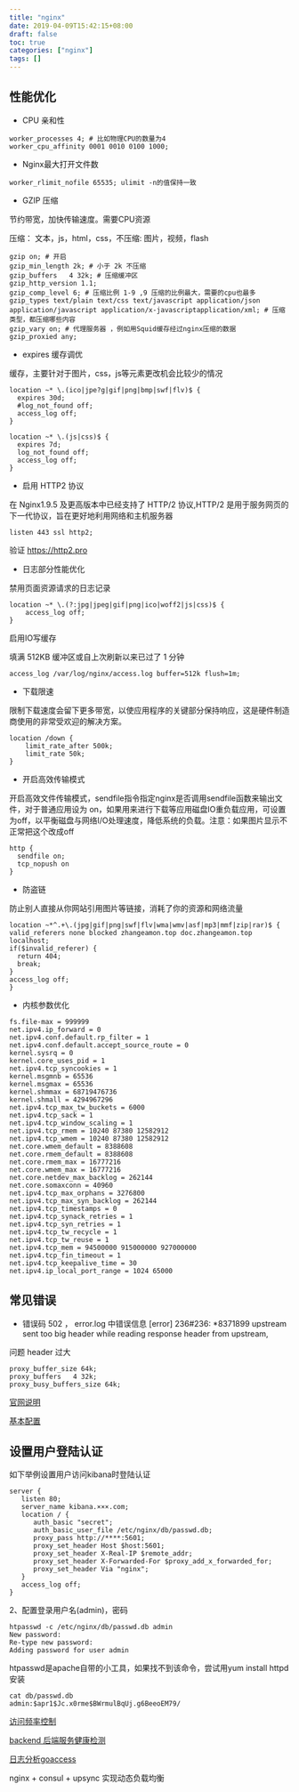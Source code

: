 ```yaml
---
title: "nginx"
date: 2019-04-09T15:42:15+08:00
draft: false
toc: true 
categories: ["nginx"]
tags: []
---
```


## 性能优化

- CPU 亲和性

```
worker_processes 4; # 比如物理CPU的数量为4
worker_cpu_affinity 0001 0010 0100 1000;
```

- Nginx最大打开文件数

```
worker_rlimit_nofile 65535; ulimit -n的值保持一致
```

- GZIP 压缩

节约带宽，加快传输速度。需要CPU资源

压缩： 文本，js，html，css，不压缩: 图片，视频，flash
```
gzip on; # 开启
gzip_min_length 2k; # 小于 2k 不压缩
gzip_buffers   4 32k; # 压缩缓冲区
gzip_http_version 1.1;
gzip_comp_level 6; # 压缩比例 1-9 ,9 压缩的比例最大，需要的cpu也最多
gzip_types text/plain text/css text/javascript application/json application/javascript application/x-javascriptapplication/xml; # 压缩类型，都压缩哪些内容
gzip_vary on; # 代理服务器 ，例如用Squid缓存经过nginx压缩的数据
gzip_proxied any;
```

- expires 缓存调优

缓存，主要针对于图片，css，js等元素更改机会比较少的情况
```
location ~* \.(ico|jpe?g|gif|png|bmp|swf|flv)$ {
  expires 30d;
  #log_not_found off;
  access_log off;
}

location ~* \.(js|css)$ {
  expires 7d;
  log_not_found off;
  access_log off;
} 
```

- 启用 HTTP2 协议

在 Nginx1.9.5 及更高版本中已经支持了 HTTP/2 协议,HTTP/2 是用于服务网页的下一代协议，旨在更好地利用网络和主机服务器
```
listen 443 ssl http2;
```
验证
https://http2.pro

- 日志部分性能优化

 禁用页面资源请求的日志记录
```
location ~* \.(?:jpg|jpeg|gif|png|ico|woff2|js|css)$ {
    access_log off;
}
```

 启用IO写缓存

填满 512KB 缓冲区或自上次刷新以来已过了 1 分钟
```
access_log /var/log/nginx/access.log buffer=512k flush=1m;
```

- 下载限速

限制下载速度会留下更多带宽，以使应用程序的关键部分保持响应，这是硬件制造商使用的非常受欢迎的解决方案。
```
location /down {
    limit_rate_after 500k;
    limit_rate 50k;
}
```

- 开启高效传输模式

开启高效文件传输模式，sendfile指令指定nginx是否调用sendfile函数来输出文件，对于普通应用设为 on，如果用来进行下载等应用磁盘IO重负载应用，可设置为off，以平衡磁盘与网络I/O处理速度，降低系统的负载。注意：如果图片显示不正常把这个改成off
```
http {
  sendfile on;
  tcp_nopush on
}
```

- 防盗链

防止别人直接从你网站引用图片等链接，消耗了你的资源和网络流量
```
location ~*^.+\.(jpg|gif|png|swf|flv|wma|wmv|asf|mp3|mmf|zip|rar)$ {
valid_referers none blocked zhangeamon.top doc.zhangeamon.top localhost;
if($invalid_referer) {
  return 404;
  break;
}
access_log off;
}
```

- 内核参数优化

```
fs.file-max = 999999
net.ipv4.ip_forward = 0
net.ipv4.conf.default.rp_filter = 1
net.ipv4.conf.default.accept_source_route = 0
kernel.sysrq = 0
kernel.core_uses_pid = 1
net.ipv4.tcp_syncookies = 1
kernel.msgmnb = 65536
kernel.msgmax = 65536
kernel.shmmax = 68719476736
kernel.shmall = 4294967296
net.ipv4.tcp_max_tw_buckets = 6000
net.ipv4.tcp_sack = 1
net.ipv4.tcp_window_scaling = 1
net.ipv4.tcp_rmem = 10240 87380 12582912
net.ipv4.tcp_wmem = 10240 87380 12582912
net.core.wmem_default = 8388608
net.core.rmem_default = 8388608
net.core.rmem_max = 16777216
net.core.wmem_max = 16777216
net.core.netdev_max_backlog = 262144
net.core.somaxconn = 40960
net.ipv4.tcp_max_orphans = 3276800
net.ipv4.tcp_max_syn_backlog = 262144
net.ipv4.tcp_timestamps = 0
net.ipv4.tcp_synack_retries = 1
net.ipv4.tcp_syn_retries = 1
net.ipv4.tcp_tw_recycle = 1
net.ipv4.tcp_tw_reuse = 1
net.ipv4.tcp_mem = 94500000 915000000 927000000
net.ipv4.tcp_fin_timeout = 1
net.ipv4.tcp_keepalive_time = 30
net.ipv4.ip_local_port_range = 1024 65000
```

[//]: #[性能优化](https://mp.weixin.qq.com/s/YoZDzY4Tmj8HpQkSgnZLvA)

## 常见错误

- 错误码 502   ， error.log 中错误信息 [error] 236#236: *8371899 upstream sent too big header while reading response header from upstream,

问题 header 过大
```
proxy_buffer_size 64k;
proxy_buffers   4 32k;
proxy_busy_buffers_size 64k;
```
[官网说明](http://nginx.org/en/docs/http/ngx_http_proxy_module.html#proxy_buffer_size)

[基本配置](https://www.cnblogs.com/dongye95/p/11096785.html)

## 设置用户登陆认证

如下举例设置用户访问kibana时登陆认证
```
server {
   listen 80;
   server_name kibana.×××.com;
   location / {
      auth_basic "secret";
      auth_basic_user_file /etc/nginx/db/passwd.db;
      proxy_pass http://****:5601;
      proxy_set_header Host $host:5601;
      proxy_set_header X-Real-IP $remote_addr;
      proxy_set_header X-Forwarded-For $proxy_add_x_forwarded_for;
      proxy_set_header Via "nginx";
   }
   access_log off;
}
```

2、配置登录用户名(admin)，密码

```
htpasswd -c /etc/nginx/db/passwd.db admin
New password: 
Re-type new password: 
Adding password for user admin
```
htpasswd是apache自带的小工具，如果找不到该命令，尝试用yum install httpd安装

```
cat db/passwd.db 
admin:$apr1$Jc.x0rme$BWrmulBqUj.g6BeeoEM79/
```

[访问频率控制](https://www.cnblogs.com/zhangeamon/p/9341807.html)

[backend 后端服务健康检测](https://www.cnblogs.com/zhangeamon/p/9341788.html)


[日志分析goaccess](https://cloud.tencent.com/developer/article/1449085)

nginx + consul + upsync 实现动态负载均衡 
